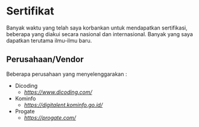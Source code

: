 # Sertifikat

Banyak waktu yang telah saya korbankan untuk mendapatkan sertifikasi, beberapa yang diakui secara nasional dan internasional. Banyak yang saya dapatkan terutama ilmu-ilmu baru.


## Perusahaan/Vendor

Beberapa perusahaan yang menyelenggarakan :

- Dicoding
    - _https://www.dicoding.com/_
- Kominfo
    - _https://digitalent.kominfo.go.id/_
- Progate 
    - _https://progate.com/_
